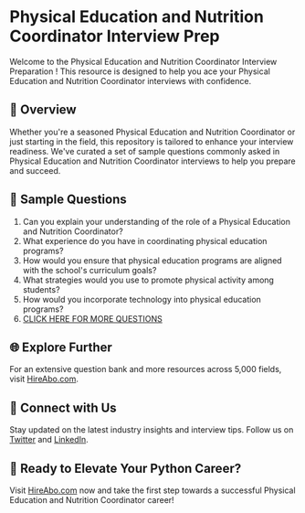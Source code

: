 # Physical Education and Nutrition Coordinator Interview Prep

Welcome to the Physical Education and Nutrition Coordinator Interview Preparation ! This resource is designed to help you ace your Physical Education and Nutrition Coordinator interviews with confidence.

## 🚀 Overview

Whether you're a seasoned Physical Education and Nutrition Coordinator or just starting in the field, this repository is tailored to enhance your interview readiness. We've curated a set of sample questions commonly asked in Physical Education and Nutrition Coordinator interviews to help you prepare and succeed.

## 📝 Sample Questions

1. Can you explain your understanding of the role of a Physical Education and Nutrition Coordinator?
2. What experience do you have in coordinating physical education programs?
3. How would you ensure that physical education programs are aligned with the school's curriculum goals?
4. What strategies would you use to promote physical activity among students?
5. How would you incorporate technology into physical education programs?
6. [CLICK HERE FOR MORE QUESTIONS](https://hireabo.com/job/15_4_34/Physical%20Education%20and%20Nutrition%20Coordinator)

## 🌐 Explore Further

For an extensive question bank and more resources across 5,000 fields, visit [HireAbo.com](https://www.hireabo.com).

## 📱 Connect with Us

Stay updated on the latest industry insights and interview tips. Follow us on [Twitter](https://twitter.com/hireabo) and [LinkedIn](https://www.linkedin.com/in/hire-abo-3609972a8/).

## 🚀 Ready to Elevate Your Python Career?

Visit [HireAbo.com](https://www.hireabo.com) now and take the first step towards a successful Physical Education and Nutrition Coordinator career!